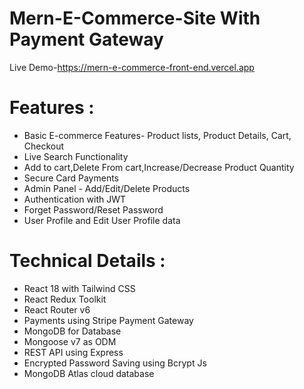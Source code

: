 # Mern-E-Commerce-Site With Payment Gateway
Live Demo-https://mern-e-commerce-front-end.vercel.app

# Features :
- Basic E-commerce Features- Product lists, Product Details, Cart, Checkout
- Live Search Functionality
- Add to cart,Delete From cart,Increase/Decrease Product Quantity
- Secure Card Payments 
- Admin Panel - Add/Edit/Delete Products
- Authentication with JWT
- Forget Password/Reset Password
- User Profile and Edit User Profile data

 # Technical Details :
- React 18 with Tailwind CSS
- React Redux Toolkit 
- React Router v6
- Payments using Stripe Payment Gateway
- MongoDB for Database
- Mongoose v7 as ODM
- REST API using Express
- Encrypted Password Saving using Bcrypt Js
- MongoDB Atlas cloud database
